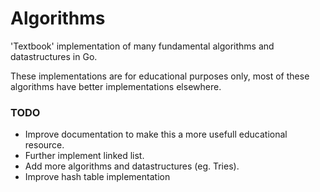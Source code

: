 # Algorithms
'Textbook' implementation of many fundamental algorithms and datastructures in Go.

These implementations are for educational purposes only, most of these algorithms have better implementations elsewhere.

### TODO
- Improve documentation to make this a more usefull educational resource.
- Further implement linked list.
- Add more algorithms and datastructures (eg. Tries).
- Improve hash table implementation